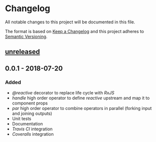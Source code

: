 # Changelog

All notable changes to this project will be documented in this file.

The format is based on [Keep a Changelog](http://keepachangelog.com/)
and this project adheres to [Semantic Versioning](http://semver.org/).

## [unreleased]

## 0.0.1 - 2018-07-20

### Added

-   _\@reactive_ decorator to replace life cycle with _RxJS_
-   _handle_ high order operator to define _reactive_ upstream and map it to component props
-   _par_ high order operator to combine operators in parallel (forking input and joining outputs)
-   Unit tests
-   Documentation
-   _Travis CI_ integration
-   _Coveralls_ integration

[unreleased]: https://github.com/redneckz/react-rxjs/compare/v0.0.1...HEAD
[0.0.2]: https://github.com/redneckz/react-rxjs/compare/v0.0.1...v0.0.2
